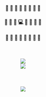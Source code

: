 <h3 align="center">🌲 🌲 🌲 🌲 🌲 🌲 🌲 🌲</h3>
<h3 align="center">🌲 🌲 🌲 💻 🐅 🌲 🌲 🌲</h3>
<h3 align="center">🌲 🌲 🌲 🌲 🌲 🌲 🌲 🌲</h3>

<h1></h1>
<br/>

<div align="center">
  <picture>
    <img src="https://count.getloli.com/@panoplied?name=panoplied&theme=booru-lewd&padding=5&offset=0&align=top&scale=1&pixelated=1&darkmode=0" />
  </picture>
</div>

<div align="center">
    <picture>
    <source
      srcset="https://github-readme-stats-three-tawny-50.vercel.app/api/top-langs/?username=panoplied&langs_count=16&hide=html%2Ccss%2Cscss&size_weight=0.5&count_weight=0.5&hide_border=true&hide_title=true&layout=compact&theme=dark&bg_color=00000000"
      media="(prefers-color-scheme: dark)"
    />
    <source
      srcset="https://github-readme-stats-three-tawny-50.vercel.app/api/top-langs/?username=panoplied&langs_count=16&hide=html%2Ccss%2Cscss&size_weight=0.5&count_weight=0.5&hide_border=true&hide_title=true&layout=compact&theme=default&bg_color=00000000"
      media="(prefers-color-scheme: light), (prefers-color-scheme: no-preference)"
    />
    <img src="https://github-readme-stats-three-tawny-50.vercel.app/api/top-langs/?username=panoplied&langs_count=16&hide=html%2Ccss%2Cscss&size_weight=0.5&count_weight=0.5&hide_border=true&hide_title=true&layout=compact&theme=dark&bg_color=00000000" />
  </picture>
</div>

<!--
<div align="center">
  <picture>
    <source
      srcset="https://github-readme-stats-three-tawny-50.vercel.app/api?username=panoplied&show_icons=true&hide_title=true&theme=dark&hide_border=true&bg_color=00000000"
      media="(prefers-color-scheme: dark)"
    />
    <source
      srcset="https://github-readme-stats-three-tawny-50.vercel.app/api?username=panoplied&show_icons=true&hide_title=true&theme=default&hide_border=true&bg_color=00000000"
      media="(prefers-color-scheme: light), (prefers-color-scheme: no-preference)"
    />
    <img src="https://github-readme-stats-three-tawny-50.vercel.app/api?username=panoplied&show_icons=true&hide_title=true&theme=default&hide_border=true&bg_color=00000000" />
  </picture>
</div>
-->

<h1></h1>
<br/>

<div align="center">
  <img src="https://64.media.tumblr.com/60109c9f749f0e53a8ed345b669c1348/tumblr_oe3pvon0Ym1r1xpwxo1_400.gif" />
</div>

<!--
**panoplied/panoplied** is a ✨ _special_ ✨ repository because its `README.md` (this file) appears on your GitHub profile.

Here are some ideas to get you started:

- 🔭 I’m currently working on ...
- 🌱 I’m currently learning ...
- 👯 I’m looking to collaborate on ...
- 🤔 I’m looking for help with ...
- 💬 Ask me about ...
- 📫 How to reach me: ...
- 😄 Pronouns: ...
- ⚡ Fun fact: ...
-->

